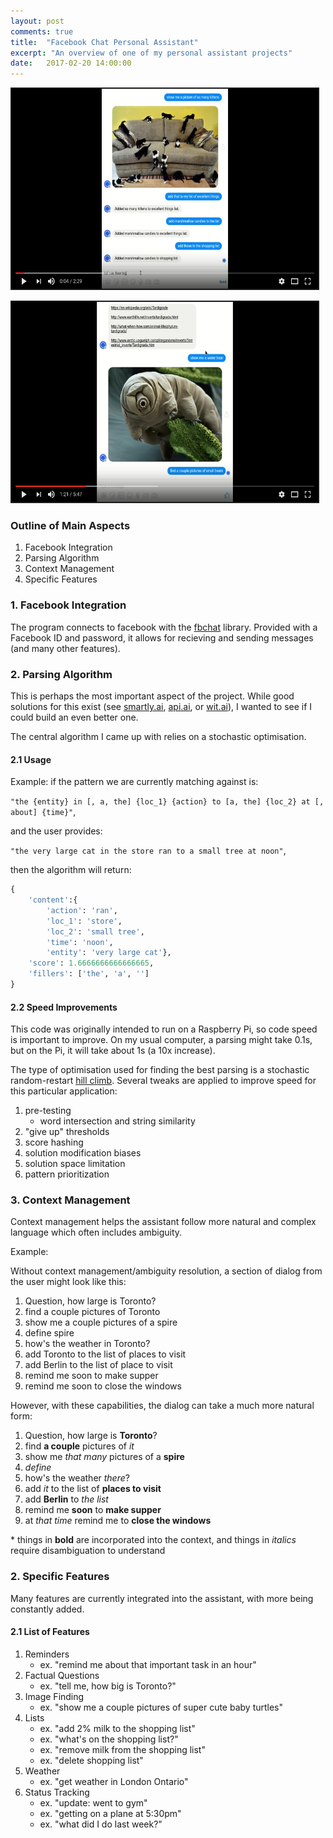 ```yaml
---
layout: post
comments: true
title:  "Facebook Chat Personal Assistant"
excerpt: "An overview of one of my personal assistant projects"
date:   2017-02-20 14:00:00
---
```


<a href="https://youtu.be/KBm4l_H2w2Q" target="_blank"><img src="https://raw.githubusercontent.com/tannerbohn/tannerbohn.github.io/master/assets/TABAISEC_youtube_2.png" alt="github" width="490" height="320" border="2" /></a>

<a href="https://youtu.be/FaXwIe6RNyg" target="_blank"><img src="https://raw.githubusercontent.com/tannerbohn/tannerbohn.github.io/master/assets/TABAISEC_youtube_1.png" alt="github" width="490" height="320" border="2" /></a>



### Outline of Main Aspects

1. Facebook Integration
2. Parsing Algorithm
3. Context Management
4. Specific Features

### 1. Facebook Integration

The program connects to facebook with the [fbchat](https://github.com/carpedm20/fbchat) library. Provided with a Facebook ID and password, it allows for recieving and sending messages (and many other features).

### 2. Parsing Algorithm

This is perhaps the most important aspect of the project. While good solutions for this exist (see [smartly.ai](https://smartly.ai), [api.ai](https://api.ai), or [wit.ai](https://wit.ai)), I wanted to see if I could build an even better one.

The central algorithm I came up with relies on a stochastic optimisation.

#### 2.1 Usage

Example: if the pattern we are currently matching against is:

`"the {entity} in [, a, the] {loc_1} {action} to [a, the] {loc_2} at [, about] {time}"`,

and the user provides:

`"the very large cat in the store ran to a small tree at noon"`,

then the algorithm will return:

```python
{
    'content':{
        'action': 'ran',
        'loc_1': 'store',
        'loc_2': 'small tree',
        'time': 'noon',
        'entity': 'very large cat'},
    'score': 1.6666666666666665,
    'fillers': ['the', 'a', '']
}
```

#### 2.2 Speed Improvements

This code was originally intended to run on a Raspberry Pi, so code speed is important to improve. On my usual computer, a parsing might take 0.1s, but on the Pi, it will take about 1s (a 10x increase).

The type of optimisation used for finding the best parsing is a stochastic random-restart [hill climb](https://en.wikipedia.org/wiki/Hill_climbing). Several tweaks are applied to improve speed for this particular application:

1. pre-testing
    * word intersection and string similarity
2. "give up" thresholds
3. score hashing
4. solution modification biases
5. solution space limitation
6. pattern prioritization

### 3. Context Management

Context management helps the assistant follow more natural and complex language which often includes ambiguity.

Example:


Without context management/ambiguity resolution, a section of dialog from the user might look like this:

1. Question, how large is Toronto?
2. find a couple pictures of Toronto
3. show me a couple pictures of a spire
4. define spire
5. how's the weather in Toronto?
6. add Toronto to the list of places to visit
7. add Berlin to the list of place to visit
8. remind me soon to make supper
9. remind me soon to close the windows

However, with these capabilities, the dialog can take a much more natural form:

1. Question, how large is **Toronto**?
2. find **a couple** pictures of *it*
3. show me *that many* pictures of a **spire**
4. *define*
5. how's the weather *there*?
6. add *it* to the list of **places to visit**
7. add **Berlin** to *the list*
8. remind me **soon** to **make supper**
9. at *that time* remind me to **close the windows**

\* things in **bold** are incorporated into the context, and things in *italics* require disambiguation to understand


### 2. Specific Features

Many features are currently integrated into the assistant, with more being constantly added.

#### 2.1 List of Features

1. Reminders
    * ex. "remind me about that important task in an hour"
2. Factual Questions
    * ex. "tell me, how big is Toronto?"
3. Image Finding
    * ex. "show me a couple pictures of super cute baby turtles"
4. Lists
    * ex. "add 2% milk to the shopping list"
    * ex. "what's on the shopping list?"
    * ex. "remove milk from the shopping list"
    * ex. "delete shopping list"
5. Weather
    * ex. "get weather in London Ontario"
6. Status Tracking
    * ex. "update: went to gym"
    * ex. "getting on a plane at 5:30pm"
    * ex. "what did I do last week?"
